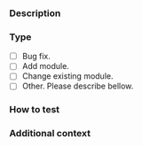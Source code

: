 <!--
Thank you for your interest in and contributing to Terraform Templates!
Please, refer to the CONTRIBUTING.md file for guidance and provide some information
about your PR before proceeding.
-->

### Description

<!-- A high level overview of the change -->

### Type

- [ ] Bug fix.
- [ ] Add module.
- [ ] Change existing module.
- [ ] Other. Please describe bellow.
<!-- Describe type here if you choose Other -->

### How to test
<!-- Provide an example of how to use or test your PR -->

### Additional context
<!-- Provide any additional context that might be relevant -->
